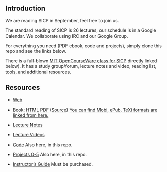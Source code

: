 Introduction
------------

We are reading SICP in September, feel free to join us.

The standard reading of SICP is 26 lectures, our schedule is in a Google
Calendar.  We collaborate using IRC and our Google Group.

For everything you need (PDF ebook, code and projects), simply clone
this repo and see the links below.

There is a full-blown [MIT OpenCourseWare class for
SICP](http://ocw.mit.edu/courses/electrical-engineering-and-computer-science/6-001-structure-and-interpretation-of-computer-programs-spring-2005/)
directly linked below).  It has a study group/forum, lecture notes and
video, reading list, tools, and additional resources.

Resources
---------

* [Web](http://mitpress.mit.edu/sicp/)
* Book: [HTML](http://mitpress.mit.edu/sicp/full-text/book/book.html) [PDF](http://sicpebook.files.wordpress.com/2011/11/sicp.pdf) ([Source](https://github.com/sarabander/sicp-pdf)) [You can find Mobi, ePub, TeXi formats are linked from here.](http://sicpebook.wordpress.com/)

* [Lecture Notes](http://ocw.mit.edu/courses/electrical-engineering-and-computer-science/6-001-structure-and-interpretation-of-computer-programs-spring-2005/lecture-notes/)
* [Lecture Videos](http://ocw.mit.edu/courses/electrical-engineering-and-computer-science/6-001-structure-and-interpretation-of-computer-programs-spring-2005/video-lectures/)

* [Code](http://mitpress.mit.edu/sicp/code/index.html) Also here, in this repo.
* [Projects 0-5](http://ocw.mit.edu/courses/electrical-engineering-and-computer-science/6-001-structure-and-interpretation-of-computer-programs-spring-2005/projects/) Also here, in this repo.

* [Instructor’s Guide](http://mitpress.mit.edu/catalog/item/default.asp?ttype=2&tid=3849) Must be purchased.
